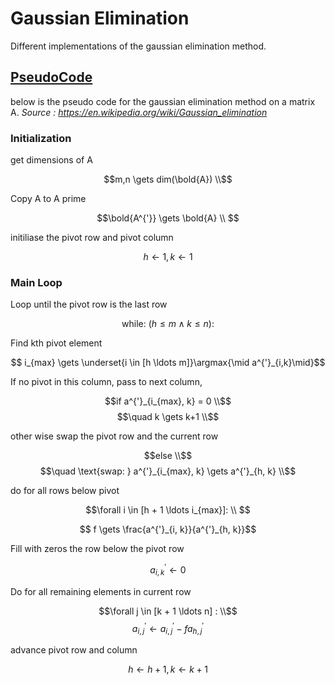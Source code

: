 

# Gaussian Elimination
Different implementations of the gaussian elimination method.

## [PseudoCode](./pseudocode/gaussian_elimination.md)

below is the pseudo code for the gaussian elimination method on a matrix A.
_Source : https://en.wikipedia.org/wiki/Gaussian_elimination_

### Initialization 

get dimensions of A

$$m,n \gets dim(\bold{A}) \\$$ 

Copy A to A prime 

$$\bold{A^{'}} \gets \bold{A} \\ $$


initiliase the pivot row and pivot column

$$h \gets 1 , k \gets 1$$


### Main Loop
Loop until the pivot row is the last row

$$\text{while: } (h \leq m \land k \leq n): $$

Find kth pivot element

$$ i_{max} \gets \underset{i \in [h \ldots m]}\argmax{\mid a^{'}_{i,k}\mid}$$ 

If no pivot in this column, pass to next column, 

$$if a^{'}_{i_{max}, k} = 0 \\$$
$$\quad k \gets k+1 \\$$

other wise swap the pivot row and the current row

$$else \\$$
$$\quad \text{swap: } a^{'}_{i_{max}, k} \gets a^{'}_{h, k} \\$$

do for all rows below pivot 

$$\forall i \in [h + 1 \ldots i_{max}]: \\ $$

$$ f \gets \frac{a^{'}_{i, k}}{a^{'}_{h, k}}$$


Fill with zeros the row below the pivot row

$$a^{'}_{i, k} \gets 0$$

Do for all remaining elements in current row 

$$\forall j \in [k + 1 \ldots n] : \\$$
$$a^{'}_{i, j} \gets a^{'}_{i, j} - f a^{'}_{h, j}$$

advance pivot row and column

$$h \gets h +1, k \gets k +1$$ 

<script async src="https://cdn.jsdelivr.net/npm/mathjax@2/MathJax.js?config=TeX-AMS-MML_CHTML"></script>
